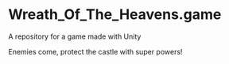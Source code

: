 # Wreath_Of_The_Heavens.game
A repository for a game made with Unity

Enemies come, protect the castle with super powers!
